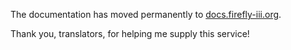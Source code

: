 The documentation has moved permanently to [docs.firefly-iii.org](https://docs.firefly-iii.org/firefly-iii/exporting-data/).

Thank you, translators, for helping me supply this service!
